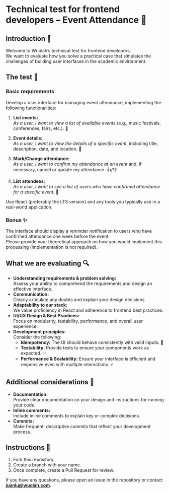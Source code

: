 # Technical test for frontend developers – Event Attendance 🎫

## Introduction 👋
Welcome to Wuolah’s technical test for frontend developers.  
We want to evaluate how you solve a practical case that simulates the challenges of building user interfaces in the academic environment.

## The test 📝

### Basic requirements
Develop a user interface for managing event attendance, implementing the following functionalities:

1. **List events:**  
   *As a user, I want to view a list of available events* (e.g., music festivals, conferences, fairs, etc.). 🎉

2. **Event details:**  
   *As a user, I want to view the details of a specific event*, including title, description, date, and location. 📅

3. **Mark/Change attendance:**  
   *As a user, I want to confirm my attendance at an event* and, if necessary, cancel or update my attendance. 👍/👎

4. **List attendees:**  
   *As a user, I want to see a list of users who have confirmed attendance for a specific event.* 👥

Use React (preferably the LTS version) and any tools you typically use in a real-world application.

### Bonus ✨
The interface should display a reminder notification to users who have confirmed attendance one week before the event.  
Please provide your theoretical approach on how you would implement this processing (implementation is not required).

## What we are evaluating 🔍
- **Understanding requirements & problem solving:**  
  Assess your ability to comprehend the requirements and design an effective interface.
- **Communication:**  
  Clearly articulate any doubts and explain your design decisions.
- **Adaptability to our stack:**  
  We value proficiency in React and adherence to frontend best practices.
- **UI/UX Design & Best Practices:**  
  Focus on modularity, testability, performance, and overall user experience.
- **Development principles:**  
  Consider the following:
  - **Idempotency:** The UI should behave consistently with valid inputs. 🔄
  - **Testability:** Provide tests to ensure your components work as expected. ✅
  - **Performance & Scalability:** Ensure your interface is efficient and responsive even with multiple interactions. ⚡

## Additional considerations 📌
- **Documentation:**  
  Provide clear documentation on your design and instructions for running your code.
- **Inline comments:**  
  Include inline comments to explain key or complex decisions.
- **Commits:**  
  Make frequent, descriptive commits that reflect your development process.

## Instructions 🔧
1. Fork this repository.
2. Create a branch with your name.
3. Once complete, create a Pull Request for review.

If you have any questions, please open an issue in the repository or contact **juanlu@wuolah.com**.
